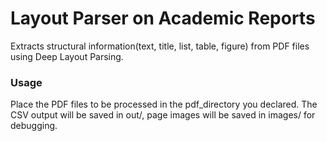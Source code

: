 # Layout Parser on Academic Reports

Extracts structural information(text, title, list, table, figure) from PDF files using Deep Layout Parsing.

### Usage
Place the PDF files to be processed in the pdf_directory you declared. The CSV output will be saved in out/, page images will be saved in images/ for debugging.

